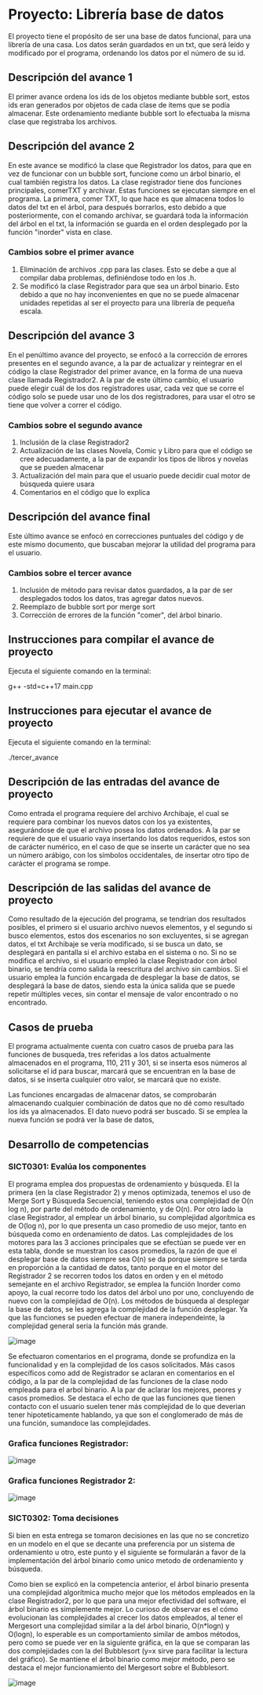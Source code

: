 # Proyecto: Librería base de datos



El proyecto tiene el propósito de ser una base de datos funcional, para una librería de una casa. Los datos serán guardados en un txt, que será leído y modificado por el programa, ordenando los datos por el número de su id.

## Descripción del avance 1
El primer avance ordena los ids de los objetos mediante bubble sort, estos ids eran generados por objetos de cada clase de items que se podía almacenar. Este ordenamiento mediante bubble sort lo efectuaba la misma clase que registraba los archivos.

## Descripción del avance 2
En este avance se modificó la clase que Registrador los datos, para que en vez de funcionar con un bubble sort, funcione como un árbol binario, el cual también registra los datos.
La clase registrador tiene dos funciones principales, comerTXT y archivar.
Estas funciones se ejecutan siempre en el programa.
La primera, comer TXT, lo que hace es que almacena todos lo datos del txt en el árbol, para después borrarlos, esto debido a que posteriormente, con el comando archivar, se guardará toda la información del árbol en el txt, la información se guarda en el orden desplegado por la función "inorder" vista en clase.

### Cambios sobre el primer avance
1. Eliminación de archivos .cpp para las clases. Esto se debe a que al compilar daba problemas, definiéndose todo en los .h.
2. Se modificó la clase Registrador para que sea un árbol binario. Esto debido a que no hay inconvenientes en que no se puede almacenar unidades repetidas al ser el proyecto para una librería de pequeña escala.

## Descripción del avance 3
En el penúltimo avance del proyecto, se enfocó a la corrección de errores presentes en el segundo avance, a la par de actualizar y reintegrar en el código la clase Registrador del primer avance, en la forma de una nueva clase llamada Registrador2. A la par de este último cambio, el usuario puede elegir cuál de los dos registradores usar, cada vez que se corre el código solo se puede usar uno de los dos registradores, para usar el otro se tiene que volver a correr el código.

### Cambios sobre el segundo avance
1. Inclusión de la clase Registrador2
2. Actualización de las clases Novela, Comic y Libro para que el código se cree adecuadamente, a la par de expandir los tipos de libros y novelas que se pueden almacenar
3. Actualización del main para que el usuario puede decidir cual motor de búsqueda quiere usara
4. Comentarios en el código que lo explica

## Descripción del avance final
Este último avance se enfocó en correcciones puntuales del código y de este mismo documento, que buscaban mejorar la utilidad del programa para el usuario.

### Cambios sobre el tercer avance
1. Inclusión de método para revisar datos guardados, a la par de ser desplegados todos los datos, tras agregar datos nuevos.
2. Reemplazo de bubble sort por merge sort
3. Corrección de errores de la función "comer", del árbol binario.

   
## Instrucciones para compilar el avance de proyecto
Ejecuta el siguiente comando en la terminal:

g++ -std=c++17 main.cpp 

## Instrucciones para ejecutar el avance de proyecto
Ejecuta el siguiente comando en la terminal:

./tercer_avance 

## Descripción de las entradas del avance de proyecto
Como entrada el programa requiere del archivo Archibaje, el cual se requiere para combinar los nuevos datos con los ya existentes, asegurándose de que el archivo posea los datos ordenados. A la par se requiere de que el usuario vaya insertando los datos requeridos, estos son de carácter numérico, en el caso de que se inserte un carácter que no sea un número arábigo, con los símbolos occidentales, de insertar otro tipo de carácter el programa se rompe.

## Descripción de las salidas del avance de proyecto
Como resultado de la ejecución del programa, se tendrían dos resultados posibles, el primero si el usuario archivo nuevos elementos, y el segundo si busco elementos, estos dos escenarios no son excluyentes, si se agregan datos, el txt Archibaje se vería modificado, si se busca un dato, se desplegará en pantalla si el archivo estaba en el sistema o no. Si no se modifica el archivo, si el usuario empleó la clase Registrador con árbol binario, se tendría como salida la reescritura del archivo sin cambios.
Si el usuario emplea la función encargada de desplegar la base de datos, se desplegará la base de datos, siendo esta la única salida que se puede repetir múltiples veces, sin contar el mensaje de valor encontrado o no encontrado.

## Casos de prueba
El programa actualmente cuenta con cuatro casos de prueba para las funciones de busqueda, tres referidas a los datos actualmente almacenados en el programa, 110, 211 y 301, si se inserta esos números al solicitarse el id para buscar, marcará que se encuentran en la base de datos, si se inserta cualquier otro valor, se marcará que no existe.

Las funciones encargadas de almacenar datos, se comprobarán almacenando cualquier combinación de datos que no dé como resultado los ids ya almacenados.
El dato nuevo podrá ser buscado. Si se emplea la nueva función se podrá ver la base de datos,

## Desarrollo de competencias

### SICT0301: Evalúa los componentes

El programa emplea dos propuestas de ordenamiento y búsqueda. El la primera (en la clase Registrador 2) y menos optimizada, tenemos el uso de Merge Sort y Búsqueda Secuencial, teniendo estos una complejidad de O(n log n), por parte del método de ordenamiento, y de O(n). Por otro lado la clase Registrador, al emplear un árbol binario, su complejidad algorítmica es de O(log n), por lo que presenta un caso promedio de uso mejor, tanto en búsqueda como en ordenamiento de datos. 
Las complejidades de los motores para las 3 acciones principales que se efectúan se puede ver en esta tabla, donde se muestran los casos promedios, la razón de que el desplegar base de datos siempre sea O(n) se da porque siempre se tarda en proporción a la cantidad de datos, tanto porque en el motor del Registrador 2 se recorren todos los datos en orden y en el método semejante en el archivo Registrador, se emplea la función Inorder como apoyo, la cual recorre todo los datos del árbol uno por uno, concluyendo de nuevo con la complejidad de O(n). Los métodos de búsqueda al desplegar la base de datos, se les agrega la complejidad de la función desplegar. Ya que las funciones se pueden efectuar de manera independeinte, la complejidad general seria la función más grande.

![image](https://github.com/user-attachments/assets/807c6e4c-4fbd-4a00-a9d8-4b8cee8daccd)



Se efectuaron comentarios en el programa, donde se profundiza en la funcionalidad y en la complejidad de los casos solicitados. Más casos específicos como add de Registrador se aclaran en comentarios en el código, a la par de la complejidad de las funciones de la clase nodo empleada para el arbol binario. A la par de aclarar los mejores, peores y casos promedios. Se destaca el echo de que las funciones que tienen contacto con el usuario suelen tener más complejidad de lo que deverian tener hipoteticamente hablando, ya que son el conglomerado de más de una función, sumandoce las complejidades.

### Grafica funciones Registrador:
![image](https://github.com/user-attachments/assets/82a3f6c4-3715-402e-987d-3e319f5bbc9f)


### Grafica funciones Registrador 2:
![image](https://github.com/user-attachments/assets/57947239-5642-4a97-9d52-42857fc363f8)


### SICT0302: Toma decisiones

Si bien en esta entrega se tomaron decisiones en las que no se concretizo en un modelo en el que se decante una preferencia por un sistema de ordenamiento u otro, este punto y el siguiente se formularán a favor de la implementación del árbol binario como unico metodo de ordenamiento y búsqueda.

Como bien se explicó en la competencia anterior, el árbol binario presenta una complejidad algorítmica mucho mejor que los métodos empleados en la clase Registrador2, por lo que para una mejor efectividad del software, el árbol binario es simplemente mejor. Lo curioso de observar es el cómo evolucionan las complejidades al crecer los datos empleados, al tener el Mergesort una complejidad similar a la del árbol binario, O(n*logn) y O(logn), lo esperable es un comportamiento similar de ambos métodos, pero como se puede ver en la siguiente gráfica, en la que se comparan las dos complejidades con la del Bubblesort (y=x sirve para facilitar la lectura del gráfico). Se mantiene el árbol binario como mejor método, pero se destaca el mejor funcionamiento del Mergesort sobre el Bubblesort.

![image](https://github.com/user-attachments/assets/965e5fb1-0cbd-45b2-a39a-e7a7e022bcc4)

